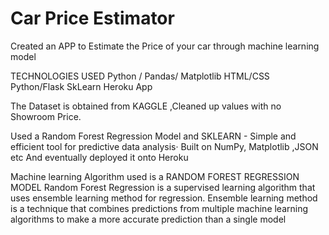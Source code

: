 # Car Price Estimator

Created an APP to Estimate the Price of your car through machine learning model

TECHNOLOGIES USED
Python / Pandas/ Matplotlib
HTML/CSS
Python/Flask
SkLearn
Heroku App

The Dataset is obtained from KAGGLE ,Cleaned up values with no Showroom Price.

Used a Random Forest Regression Model 
and SKLEARN - Simple and efficient tool for predictive data analysis· Built on NumPy, Matplotlib ,JSON etc
And eventually deployed it onto Heroku

Machine learning Algorithm used is 
a RANDOM FOREST REGRESSION MODEL
Random Forest Regression is a supervised learning algorithm that uses ensemble learning method for regression. Ensemble learning method is a technique that combines predictions from multiple machine learning algorithms to make a more accurate prediction than a single model
